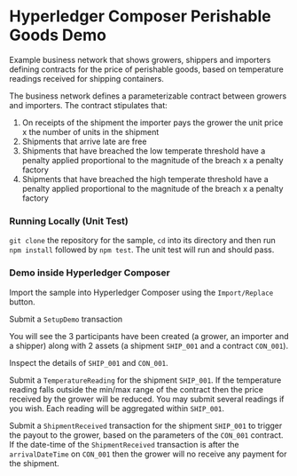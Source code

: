 # Hyperledger Composer Perishable Goods Demo

Example business network that shows growers, shippers and importers defining contracts for the price
of perishable goods, based on temperature readings received for shipping containers.

The business network defines a parameterizable contract between growers and importers. The contract stipulates
that:

1. On receipts of the shipment the importer pays the grower the unit price x the number of units in the shipment
2. Shipments that arrive late are free
3. Shipments that have breached the low temperate threshold have a penalty applied proportional to the magnitude of the breach x a penalty factory
4. Shipments that have breached the high temperate threshold have a penalty applied proportional to the magnitude of the breach x a penalty factory

### Running Locally (Unit Test)

`git clone` the repository for the sample, `cd` into its directory and then run `npm install` followed by `npm test`. The unit test will run and should pass.

### Demo inside Hyperledger Composer

Import the sample into Hyperledger Composer using the `Import/Replace` button.

Submit a `SetupDemo` transaction
 
You will see the 3 participants have been created (a grower, an importer and a shipper) along with 2 assets (a shipment `SHIP_001` and a contract `CON_001`).

Inspect the details of `SHIP_001` and `CON_001`.

Submit a `TemperatureReading` for the shipment `SHIP_001`. If the temperature reading falls outside the min/max range of the contract then the price received by the grower will be reduced. You may submit several readings if you wish. Each reading will be aggregated within `SHIP_001`.

Submit a `ShipmentReceived` transaction for the shipment `SHIP_001` to trigger the payout to the grower, based on the parameters of the `CON_001` contract. If the date-time of the `ShipmentReceived` transaction is after the `arrivalDateTime` on `CON_001` then the grower will no receive any payment for the shipment.




